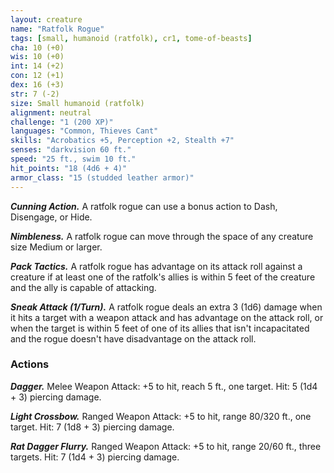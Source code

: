 ```yaml
---
layout: creature
name: "Ratfolk Rogue"
tags: [small, humanoid (ratfolk), cr1, tome-of-beasts]
cha: 10 (+0)
wis: 10 (+0)
int: 14 (+2)
con: 12 (+1)
dex: 16 (+3)
str: 7 (-2)
size: Small humanoid (ratfolk)
alignment: neutral
challenge: "1 (200 XP)"
languages: "Common, Thieves Cant"
skills: "Acrobatics +5, Perception +2, Stealth +7"
senses: "darkvision 60 ft."
speed: "25 ft., swim 10 ft."
hit_points: "18 (4d6 + 4)"
armor_class: "15 (studded leather armor)"
---
```


***Cunning Action.*** A ratfolk rogue can use a bonus action to Dash, Disengage, or Hide.

***Nimbleness.*** A ratfolk rogue can move through the space of any creature size Medium or larger.

***Pack Tactics.*** A ratfolk rogue has advantage on its attack roll against a creature if at least one of the ratfolk's allies is within 5 feet of the creature and the ally is capable of attacking.

***Sneak Attack (1/Turn).*** A ratfolk rogue deals an extra 3 (1d6) damage when it hits a target with a weapon attack and has advantage on the attack roll, or when the target is within 5 feet of one of its allies that isn't incapacitated and the rogue doesn't have disadvantage on the attack roll.

### Actions

***Dagger.*** Melee Weapon Attack: +5 to hit, reach 5 ft., one target. Hit: 5 (1d4 + 3) piercing damage.

***Light Crossbow.*** Ranged Weapon Attack: +5 to hit, range 80/320 ft., one target. Hit: 7 (1d8 + 3) piercing damage.

***Rat Dagger Flurry.*** Ranged Weapon Attack: +5 to hit, range 20/60 ft., three targets. Hit: 7 (1d4 + 3) piercing damage.

